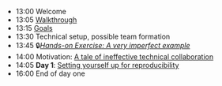 
- 13:00 Welcome   
- 13:05 [Walkthrough](presentation/presentation.html#/walkthrough-of-the-agenda)     
- 13:15 [Goals](presentation/presentation.html#/goals)                         
- 13:30 Technical setup, possible team formation
- 13:45 🔒*[Hands-on Exercise: A very imperfect example](https://larsvilhuber.github.io/summer-school-qicss-2025/presentation/01-very-imperfect-example.html)*
- 14:00 Motivation: [A tale of ineffective technical collaboration](https://utoronto-my.sharepoint.com/:p:/g/personal/michael_stepner_utoronto_ca/EQw-DkVwVvRKsFqMDR2poHYBzUCa4HeG02YJYB6fLqiUnA?e=EdbCxS)
- 14:05 **Day 1**: [Setting yourself up for reproducibility](https://larsvilhuber.github.io/day1-tutorial/)             
- 16:00 End of day one